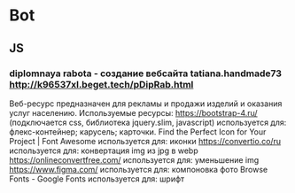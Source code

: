 # Bot
## JS
### diplomnaya rabota - создание вебсайта tatiana.handmade73  http://k96537xl.beget.tech/pDipRab.html
Веб-ресурс предназначен для рекламы и продажи изделий и оказания услуг населению.
Используемые ресурсы:
https://bootstrap-4.ru/   (подключается css, библиотека jquery.slim, javascript)
используется для: флекс-контейнер; карусель; карточки.
Find the Perfect Icon for Your Project | Font Awesome используется для: иконки
https://convertio.co/ru используется для: конвертация img из jpg в webp
https://onlineconvertfree.com/ используется для: уменьшение img 
https://www.figma.com/ используется для: компоновка фото
Browse Fonts - Google Fonts используется для: шрифт


